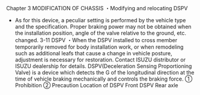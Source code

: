 Chapter 3
MODIFICATION OF CHASSIS
・Modifying and relocating DSPV
- As for this device, a peculiar setting is performed by the vehicle type and the specification.
Proper braking power may not be obtained when the installation position, angle of the
valve relative to the ground, etc. changed.
3-11 DSPV
・When the DSPV installed to cross member temporarily removed for body installation work, or
when remodeling such as additional leafs that cause a change in vehicle posture, adjustment
is necessary for restoration. Contact ISUZU distributor or ISUZU dealership for details.
DSPV(Deceleration Sensing Proportioning Valve) is a device which detects the G of the
longitudinal direction at the time of vehicle braking mechanically and controls the braking force.
① Prohibition
② Precaution
Location of DSPV
Front
DSPV
Rear axle